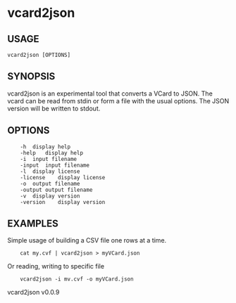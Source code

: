 
# vcard2json

## USAGE

    vcard2json [OPTIONS]

## SYNOPSIS

vcard2json is an experimental tool that  converts a VCard to JSON. 
The vcard can be read from stdin or form a file
with the usual options. The JSON version will be written to stdout.


## OPTIONS

```
	-h	display help
	-help	display help
	-i	input filename
	-input	input filename
	-l	display license
	-license	display license
	-o	output filename
	-output	output filename
	-v	display version
	-version	display version
```

## EXAMPLES

Simple usage of building a CSV file one rows at a time.

```shell
	cat my.cvf | vcard2json > myVCard.json
```

Or reading, writing to specific file

```shell
    vcard2json -i mv.cvf -o myVCard.json
```


vcard2json v0.0.9
